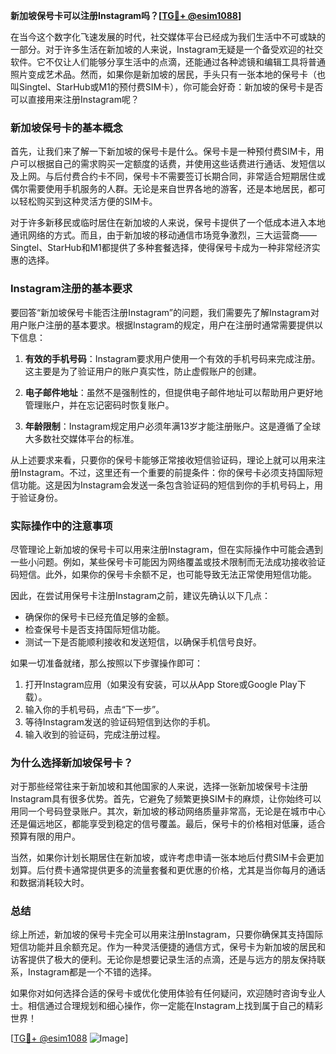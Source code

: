 **新加坡保号卡可以注册Instagram吗？[[TG💪+ @esim1088](https://t.me/s/esim1088)]**

在当今这个数字化飞速发展的时代，社交媒体平台已经成为我们生活中不可或缺的一部分。对于许多生活在新加坡的人来说，Instagram无疑是一个备受欢迎的社交软件。它不仅让人们能够分享生活中的点滴，还能通过各种滤镜和编辑工具将普通照片变成艺术品。然而，如果你是新加坡的居民，手头只有一张本地的保号卡（也叫Singtel、StarHub或M1的预付费SIM卡），你可能会好奇：新加坡的保号卡是否可以直接用来注册Instagram呢？

### 新加坡保号卡的基本概念

首先，让我们来了解一下新加坡的保号卡是什么。保号卡是一种预付费SIM卡，用户可以根据自己的需求购买一定额度的话费，并使用这些话费进行通话、发短信以及上网。与后付费合约卡不同，保号卡不需要签订长期合同，非常适合短期居住或偶尔需要使用手机服务的人群。无论是来自世界各地的游客，还是本地居民，都可以轻松购买到这种灵活方便的SIM卡。

对于许多新移民或临时居住在新加坡的人来说，保号卡提供了一个低成本进入本地通讯网络的方式。而且，由于新加坡的移动通信市场竞争激烈，三大运营商——Singtel、StarHub和M1都提供了多种套餐选择，使得保号卡成为一种非常经济实惠的选择。

### Instagram注册的基本要求

要回答“新加坡保号卡能否注册Instagram”的问题，我们需要先了解Instagram对用户账户注册的基本要求。根据Instagram的规定，用户在注册时通常需要提供以下信息：

1. **有效的手机号码**：Instagram要求用户使用一个有效的手机号码来完成注册。这主要是为了验证用户的账户真实性，防止虚假账户的创建。
   
2. **电子邮件地址**：虽然不是强制性的，但提供电子邮件地址可以帮助用户更好地管理账户，并在忘记密码时恢复账户。

3. **年龄限制**：Instagram规定用户必须年满13岁才能注册账户。这是遵循了全球大多数社交媒体平台的标准。

从上述要求来看，只要你的保号卡能够正常接收短信验证码，理论上就可以用来注册Instagram。不过，这里还有一个重要的前提条件：你的保号卡必须支持国际短信功能。这是因为Instagram会发送一条包含验证码的短信到你的手机号码上，用于验证身份。

### 实际操作中的注意事项

尽管理论上新加坡的保号卡可以用来注册Instagram，但在实际操作中可能会遇到一些小问题。例如，某些保号卡可能因为网络覆盖或技术限制而无法成功接收验证码短信。此外，如果你的保号卡余额不足，也可能导致无法正常使用短信功能。

因此，在尝试用保号卡注册Instagram之前，建议先确认以下几点：
- 确保你的保号卡已经充值足够的金额。
- 检查保号卡是否支持国际短信功能。
- 测试一下是否能顺利接收和发送短信，以确保手机信号良好。

如果一切准备就绪，那么按照以下步骤操作即可：

1. 打开Instagram应用（如果没有安装，可以从App Store或Google Play下载）。
2. 输入你的手机号码，点击“下一步”。
3. 等待Instagram发送的验证码短信到达你的手机。
4. 输入收到的验证码，完成注册过程。

### 为什么选择新加坡保号卡？

对于那些经常往来于新加坡和其他国家的人来说，选择一张新加坡保号卡注册Instagram具有很多优势。首先，它避免了频繁更换SIM卡的麻烦，让你始终可以用同一个号码登录账户。其次，新加坡的移动网络质量非常高，无论是在城市中心还是偏远地区，都能享受到稳定的信号覆盖。最后，保号卡的价格相对低廉，适合预算有限的用户。

当然，如果你计划长期居住在新加坡，或许考虑申请一张本地后付费SIM卡会更加划算。后付费卡通常提供更多的流量套餐和更优惠的价格，尤其是当你每月的通话和数据消耗较大时。

### 总结

综上所述，新加坡的保号卡完全可以用来注册Instagram，只要你确保其支持国际短信功能并且余额充足。作为一种灵活便捷的通信方式，保号卡为新加坡的居民和访客提供了极大的便利。无论你是想要记录生活的点滴，还是与远方的朋友保持联系，Instagram都是一个不错的选择。

如果你对如何选择合适的保号卡或优化使用体验有任何疑问，欢迎随时咨询专业人士。相信通过合理规划和细心操作，你一定能在Instagram上找到属于自己的精彩世界！

[[TG💪+ @esim1088](https://t.me/s/esim1088) ![Image](https://i.postimg.cc/4NQfJmqS/Snipaste-2025-05-13-00-14-12.png)]